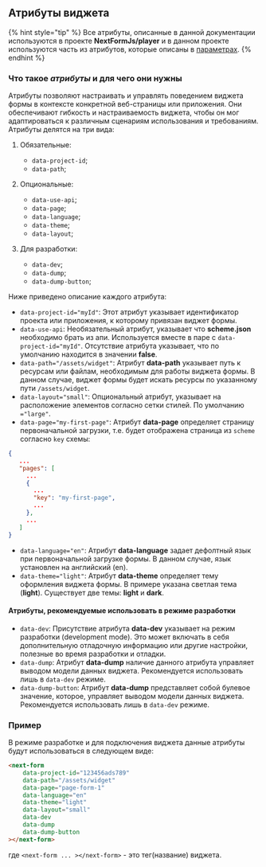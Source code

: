 ## Атрибуты виджета

{% hint style="tip" %}
Все атрибуты, описанные в данной документации используются в проекте **NextFormJs/player** и в данном проекте используются часть из атрибутов, которые описаны в [параметрах](PARAMSWORKER.md).
{% endhint %}

### Что такое _атрибуты_ и для чего они нужны

Атрибуты позволяют настраивать и управлять поведением виджета формы в контексте конкретной веб-страницы или приложения. Они обеспечивают гибкость и настраиваемость виджета, чтобы он мог адаптироваться к различным сценариям использования и требованиям. Атрибуты делятся на три вида:

1) Обязательные:
   - `data-project-id`;
   - `data-path`;

2) Опциональные:
   - `data-use-api`;
   - `data-page`;
   - `data-language`;
   - `data-theme`;
   - `data-layout`;

3) Для разработки:
   - `data-dev`;
   - `data-dump`;
   - `data-dump-button`;

Ниже приведено описание каждого атрибута:

- `data-project-id="myId"`: Этот атрибут указывает идентификатор проекта или приложения, к которому привязан виджет формы.
- `data-use-api`: Необязательный атрибут, указывает что **scheme.json** необходимо брать из апи. Используется вместе в паре с `data-project-id="myId"`. Отсутствие атрибута указывает, что по умолчанию находится в значении **false**.
- `data-path="/assets/widget"`: Атрибут **data-path** указывает путь к ресурсам или файлам, необходимым для работы виджета формы. В данном случае, виджет формы будет искать ресурсы по указанному пути `/assets/widget`.
- `data-layout="small"`: Опциональный атрибут, указывает на расположение элементов согласно сетки стилей. По умолчанию `="large"`.
- `data-page="my-first-page"`: Атрибут **data-page** определяет страницу первоначальной загрузки, т.е. будет отображена страница из `scheme` согласно `key` схемы:
 ```json
{
    ...
    "pages": [
      ...
      {
        ...
        "key": "my-first-page",
        ...
      },
      ...
    ]
}
``` 
- `data-language="en"`: Атрибут **data-language** задает дефолтный язык при первоначальной загрузке формы. В данном случае, язык установлен на английский (en).
- `data-theme="light"`: Атрибут **data-theme** определяет тему оформления виджета формы. В примере указана светлая тема (**light**). Существует две темы: **light** и **dark**.

#### Атрибуты, рекомендуемые использовать в режиме разработки

- `data-dev`: Присутствие атрибута **data-dev** указывает на режим разработки (development mode). Это может включать в себя дополнительную отладочную информацию или другие настройки, полезные во время разработки и отладки.
- `data-dump`: Атрибут **data-dump** наличие данного атрибута управляет выводом модели данных виджета. Рекомендуется использовать лишь в `data-dev` режиме.
- `data-dump-button`: Атрибут **data-dump** представляет собой булевое значение, которое, управляет выводом модели данных виджета. Рекомендуется использовать лишь в `data-dev` режиме.

### Пример

В режиме разработке и для подключения виджета данные атрибуты будут использоваться в следующем виде:

```html
<next-form
    data-project-id="123456ads789"
    data-path="/assets/widget"
    data-page="page-form-1"
    data-language="en"
    data-theme="light"
    data-layout="small"
    data-dev
    data-dump
    data-dump-button
></next-form>
```

где `<next-form ... ></next-form>` - это тег(название) виджета.
